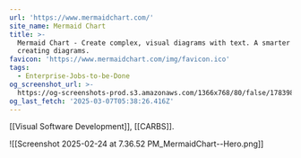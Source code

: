 ```yaml
---
url: 'https://www.mermaidchart.com/'
site_name: Mermaid Chart
title: >-
  Mermaid Chart - Create complex, visual diagrams with text. A smarter way of
  creating diagrams.
favicon: 'https://www.mermaidchart.com/img/favicon.ico'
tags:
  - Enterprise-Jobs-to-be-Done
og_screenshot_url: >-
  https://og-screenshots-prod.s3.amazonaws.com/1366x768/80/false/1783984c991045b11ebcece0f423b559f7644489fa8a99052ad8cda44fedd82e.jpeg
og_last_fetch: '2025-03-07T05:38:26.416Z'
---
```

[[Visual Software Development]], [[CARBS]].

![[Screenshot 2025-02-24 at 7.36.52 PM_MermaidChart--Hero.png]]
